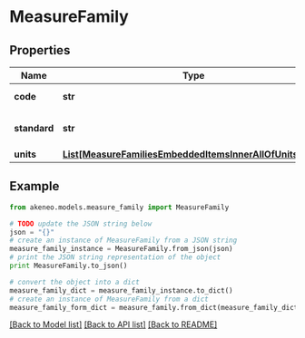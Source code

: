# MeasureFamily


## Properties
Name | Type | Description | Notes
------------ | ------------- | ------------- | -------------
**code** | **str** | Measure family code | 
**standard** | **str** | Measure family standard | [optional] 
**units** | [**List[MeasureFamiliesEmbeddedItemsInnerAllOfUnitsInner]**](MeasureFamiliesEmbeddedItemsInnerAllOfUnitsInner.md) | Family units | [optional] 

## Example

```python
from akeneo.models.measure_family import MeasureFamily

# TODO update the JSON string below
json = "{}"
# create an instance of MeasureFamily from a JSON string
measure_family_instance = MeasureFamily.from_json(json)
# print the JSON string representation of the object
print MeasureFamily.to_json()

# convert the object into a dict
measure_family_dict = measure_family_instance.to_dict()
# create an instance of MeasureFamily from a dict
measure_family_form_dict = measure_family.from_dict(measure_family_dict)
```
[[Back to Model list]](../README.md#documentation-for-models) [[Back to API list]](../README.md#documentation-for-api-endpoints) [[Back to README]](../README.md)


